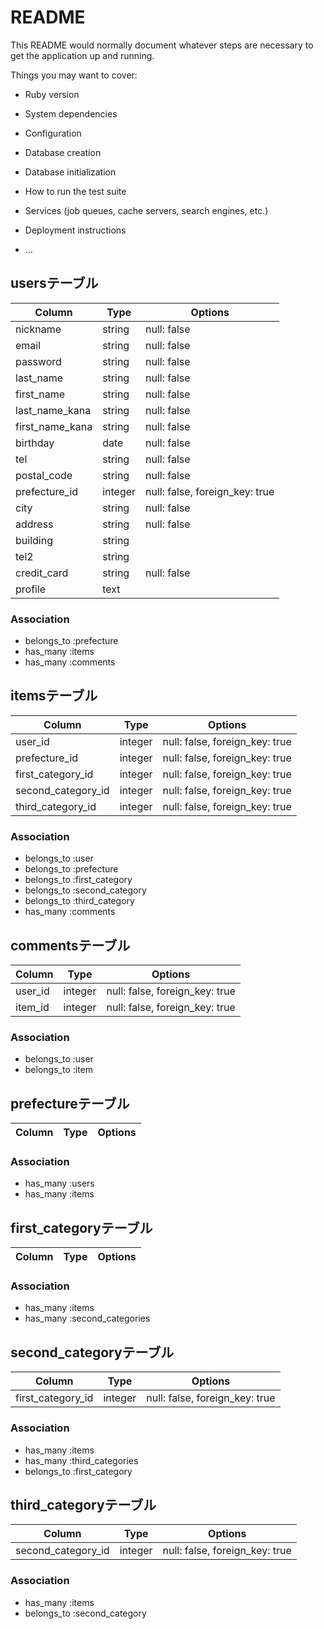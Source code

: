 # README

This README would normally document whatever steps are necessary to get the
application up and running.

Things you may want to cover:

* Ruby version

* System dependencies

* Configuration

* Database creation

* Database initialization

* How to run the test suite

* Services (job queues, cache servers, search engines, etc.)

* Deployment instructions

* ...


## usersテーブル

|Column|Type|Options|
|------|----|-------|
|nickname|string|null: false|
|email|string|null: false|
|password|string|null: false|
|last_name|string|null: false|
|first_name|string|null: false|
|last_name_kana|string|null: false|
|first_name_kana|string|null: false|
|birthday|date|null: false|
|tel|string|null: false|
|postal_code|string|null: false|
|prefecture_id|integer|null: false, foreign_key: true|
|city|string|null: false|
|address|string|null: false|
|building|string||
|tel2|string||
|credit_card|string|null: false|
|profile|text||

### Association

- belongs_to :prefecture
- has_many :items
- has_many :comments


## itemsテーブル

|Column|Type|Options|
|------|----|-------|
|user_id|integer|null: false, foreign_key: true|
|prefecture_id|integer|null: false, foreign_key: true|
|first_category_id|integer|null: false, foreign_key: true|
|second_category_id|integer|null: false, foreign_key: true|
|third_category_id|integer|null: false, foreign_key: true|

### Association

- belongs_to :user
- belongs_to :prefecture
- belongs_to :first_category
- belongs_to :second_category
- belongs_to :third_category
- has_many :comments


## commentsテーブル

|Column|Type|Options|
|------|----|-------|
|user_id|integer|null: false, foreign_key: true|
|item_id|integer|null: false, foreign_key: true|

### Association

- belongs_to :user
- belongs_to :item


## prefectureテーブル

|Column|Type|Options|
|------|----|-------|

### Association
- has_many :users
- has_many :items


## first_categoryテーブル

|Column|Type|Options|
|------|----|-------|

### Association

- has_many :items
- has_many :second_categories


## second_categoryテーブル

|Column|Type|Options|
|------|----|-------|
|first_category_id|integer|null: false, foreign_key: true|

### Association

- has_many :items
- has_many :third_categories
- belongs_to :first_category


## third_categoryテーブル

|Column|Type|Options|
|------|----|-------|
|second_category_id|integer|null: false, foreign_key: true|

### Association

- has_many :items
- belongs_to :second_category